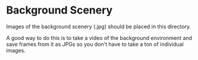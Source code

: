 # Background Scenery
Images of the background scenery (.jpg) should be placed in this directory. 

A good way to do this is to take a video of the background environment and save frames from it as JPGs so you don't have to take a ton of individual images.

